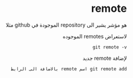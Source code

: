 <div dir="rtl">

# remote 

هو مؤشر يشير الى repository الموجودة في github مثلا 

لاستعراض remotes الموجوده

`git remote -v`

لإضافة remote جديد 

`git remote add اسم remote بالاضافة الى الرابط`
